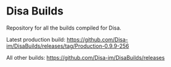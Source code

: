 # Disa Builds

Repository for all the builds compiled for Disa.

Latest production build: https://github.com/Disa-im/DisaBuilds/releases/tag/Production-0.9.9-256

All other builds: https://github.com/Disa-im/DisaBuilds/releases

